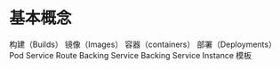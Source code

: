 # 基本概念
构建（Builds）
镜像（Images）
容器（containers）
部署（Deployments）
Pod
Service
Route
Backing Service
Backing Service Instance
模板

